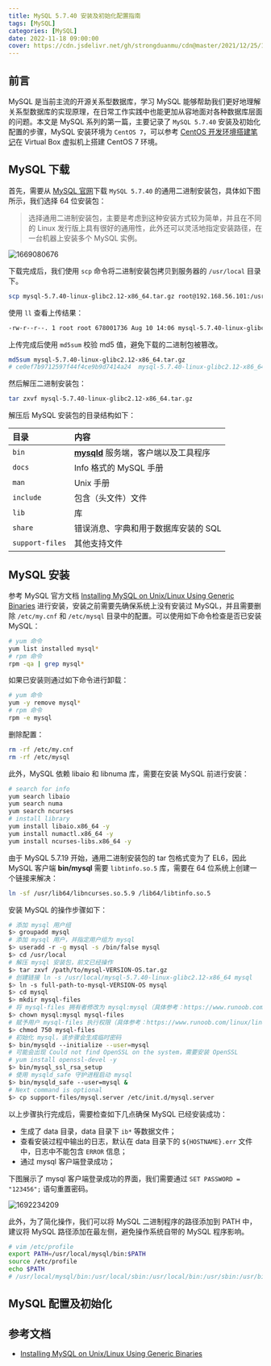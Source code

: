 ```yaml
---
title: MySQL 5.7.40 安装及初始化配置指南
tags: [MySQL]
categories: [MySQL]
date: 2022-11-18 09:00:00
cover: https://cdn.jsdelivr.net/gh/strongduanmu/cdn@master/2021/12/25/1640431841.jpg
---
```


## 前言

MySQL 是当前主流的开源关系型数据库，学习 MySQL 能够帮助我们更好地理解关系型数据库的实现原理，在日常工作实践中也能更加从容地面对各种数据库层面的问题。本文是 MySQL 系列的第一篇，主要记录了 `MySQL 5.7.40` 安装及初始化配置的步骤，MySQL 安装环境为 `CentOS 7`，可以参考 [CentOS 开发环境搭建笔记](https://strongduanmu.com/blog/centos-dev-environment-setup-note/)在 Virtual Box 虚拟机上搭建 CentOS 7 环境。

## MySQL 下载


首先，需要从 [MySQL 官网](https://dev.mysql.com/downloads/mysql/)下载 `MySQL 5.7.40` 的通用二进制安装包，具体如下图所示，我们选择 64 位安装包：

> 选择通用二进制安装包，主要是考虑到这种安装方式较为简单，并且在不同的 Linux 发行版上具有很好的通用性，此外还可以灵活地指定安装路径，在一台机器上安装多个 MySQL 实例。

![1669080676](https://cdn.jsdelivr.net/gh/strongduanmu/cdn@master/2022/11/22/1669080676.png)

下载完成后，我们使用 `scp` 命令将二进制安装包拷贝到服务器的 `/usr/local` 目录下。

```bash
scp mysql-5.7.40-linux-glibc2.12-x86_64.tar.gz root@192.168.56.101:/usr/local
```

使用 `ll` 查看上传结果：

```bash
-rw-r--r--. 1 root root 678001736 Aug 10 14:06 mysql-5.7.40-linux-glibc2.12-x86_64.tar.gz
```

上传完成后使用 `md5sum` 校验 md5 值，避免下载的二进制包被篡改。

```bash
md5sum mysql-5.7.40-linux-glibc2.12-x86_64.tar.gz
# ce0ef7b9712597f44f4ce9b9d7414a24  mysql-5.7.40-linux-glibc2.12-x86_64.tar.gz
```

然后解压二进制安装包：

```bash
tar zxvf mysql-5.7.40-linux-glibc2.12-x86_64.tar.gz
```

解压后 MySQL 安装包的目录结构如下：

| 目录            | 内容                                                         |
| :-------------- | :----------------------------------------------------------- |
| `bin`           | [**mysqld**](https://dev.mysql.com/doc/refman/5.7/en/mysqld.html) 服务端，客户端以及工具程序 |
| `docs`          | Info 格式的 MySQL 手册                                       |
| `man`           | Unix 手册                                                    |
| `include`       | 包含（头文件）文件                                           |
| `lib`           | 库                                                           |
| `share`         | 错误消息、字典和用于数据库安装的 SQL                         |
| `support-files` | 其他支持文件                                                 |

## MySQL 安装

参考 MySQL 官方文档 [Installing MySQL on Unix/Linux Using Generic Binaries](https://dev.mysql.com/doc/refman/5.7/en/binary-installation.html) 进行安装，安装之前需要先确保系统上没有安装过 MySQL，并且需要删除 `/etc/my.cnf` 和 `/etc/mysql` 目录中的配置。可以使用如下命令检查是否已安装 MySQL：

```bash
# yum 命令
yum list installed mysql*
# rpm 命令
rpm -qa | grep mysql*
```

如果已安装则通过如下命令进行卸载：

```bash
# yum 命令
yum -y remove mysql*
# rpm 命令
rpm -e mysql
```

删除配置：

```bash
rm -rf /etc/my.cnf
rm -rf /etc/mysql
```

此外，MySQL 依赖 libaio 和 libnuma 库，需要在安装 MySQL 前进行安装：

```bash
# search for info
yum search libaio
yum search numa
yum search ncurses
# install library
yum install libaio.x86_64 -y
yum install numactl.x86_64 -y
yum install ncurses-libs.x86_64 -y
```

由于 MySQL 5.7.19 开始，通用二进制安装包的 tar 包格式变为了 EL6，因此 MySQL 客户端 **bin/mysql** 需要 `libtinfo.so.5` 库，需要在 64 位系统上创建一个链接来解决：

```bash
ln -sf /usr/lib64/libncurses.so.5.9 /lib64/libtinfo.so.5
```

安装 MySQL 的操作步骤如下：

```bash
# 添加 mysql 用户组
$> groupadd mysql
# 添加 mysql 用户，并指定用户组为 mysql
$> useradd -r -g mysql -s /bin/false mysql
$> cd /usr/local
# 解压 mysql 安装包，前文已经操作
$> tar zxvf /path/to/mysql-VERSION-OS.tar.gz
# 创建链接 ln -s /usr/local/mysql-5.7.40-linux-glibc2.12-x86_64 mysql
$> ln -s full-path-to-mysql-VERSION-OS mysql
$> cd mysql
$> mkdir mysql-files
# 将 mysql-files 拥有者修改为 mysql:mysql（具体参考：https://www.runoob.com/linux/linux-comm-chown.html）
$> chown mysql:mysql mysql-files
# 赋予用户 mysql-files 执行权限（具体参考：https://www.runoob.com/linux/linux-comm-chmod.html）
$> chmod 750 mysql-files
# 初始化 mysql，该步骤会生成临时密码
$> bin/mysqld --initialize --user=mysql
# 可能会出现 Could not find OpenSSL on the system，需要安装 OpenSSL
# yum install openssl-devel -y
$> bin/mysql_ssl_rsa_setup
# 使用 mysqld_safe 守护进程启动 mysql
$> bin/mysqld_safe --user=mysql &
# Next command is optional
$> cp support-files/mysql.server /etc/init.d/mysql.server
```

以上步骤执行完成后，需要检查如下几点确保 MySQL 已经安装成功：

* 生成了 data 目录，data 目录下 `ib*` 等数据文件；
* 查看安装过程中输出的日志，默认在 data 目录下的 `${HOSTNAME}.err` 文件中，日志中不能包含 `ERROR` 信息；
* 通过 mysql 客户端登录成功；

下图展示了 mysql 客户端登录成功的界面，我们需要通过 `SET PASSWORD = "123456";` 语句重置密码。

![1692234209](https://cdn.jsdelivr.net/gh/strongduanmu/cdn@master/2023/08/17/1692234209.png)

此外，为了简化操作，我们可以将 MySQL 二进制程序的路径添加到 PATH 中，建议将 MySQL 路径添加在最左侧，避免操作系统自带的 MySQL 程序影响。

```bash
# vim /etc/profile
export PATH=/usr/local/mysql/bin:$PATH
source /etc/profile
echo $PATH
# /usr/local/mysql/bin:/usr/local/sbin:/usr/local/bin:/usr/sbin:/usr/bin:/root/bin
```

## MySQL 配置及初始化



## 参考文档

* [Installing MySQL on Unix/Linux Using Generic Binaries](https://dev.mysql.com/doc/refman/5.7/en/binary-installation.html)
